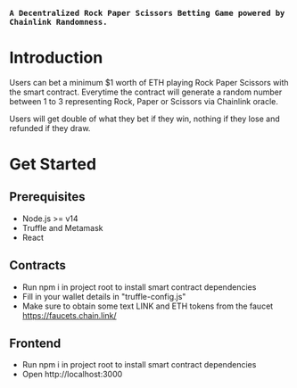 ### `A Decentralized Rock Paper Scissors Betting Game powered by Chainlink Randomness.`

# Introduction

Users can bet a minimum $1 worth of ETH playing Rock Paper Scissors with the smart contract. Everytime the contract will generate a random number between 1 to 3 representing Rock, Paper or Scissors via Chainlink oracle.

Users will get double of what they bet if they win, nothing if they lose and refunded if they draw.

# Get Started

## Prerequisites

- Node.js >= v14
- Truffle and Metamask
- React

## Contracts

- Run npm i in project root to install smart contract dependencies
- Fill in your wallet details in "truffle-config.js"
- Make sure to obtain some text LINK and ETH tokens from the faucet https://faucets.chain.link/

## Frontend

- Run npm i in project root to install smart contract dependencies
- Open http://localhost:3000
